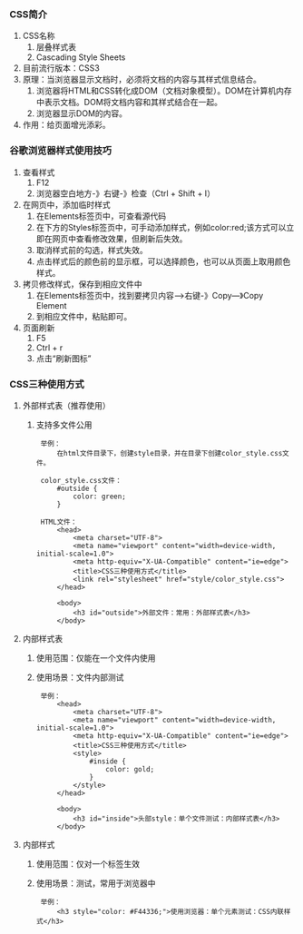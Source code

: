 ### CSS简介 ###
1. CSS名称
	1. 层叠样式表
	2. Cascading Style Sheets
2. 目前流行版本：CSS3
3. 原理：当浏览器显示文档时，必须将文档的内容与其样式信息结合。
	1. 浏览器将HTML和CSS转化成DOM（文档对象模型）。DOM在计算机内存中表示文档。DOM将文档内容和其样式结合在一起。
	2. 浏览器显示DOM的内容。
4. 作用：给页面增光添彩。

### 谷歌浏览器样式使用技巧 ###
1. 查看样式
	1. F12
	2. 浏览器空白地方-》右键-》检查（Ctrl + Shift + I）
2. 在网页中，添加临时样式
	1. 在Elements标签页中，可查看源代码
	2. 在下方的Styles标签页中，可手动添加样式，例如color:red;该方式可以立即在网页中查看修改效果，但刷新后失效。
	3. 取消样式前的勾选，样式失效。
	4. 点击样式后的颜色前的显示框，可以选择颜色，也可以从页面上取用颜色样式。
3. 拷贝修改样式，保存到相应文件中
	1. 在Elements标签页中，找到要拷贝内容—>右键-》Copy—》Copy Element
	2. 到相应文件中，粘贴即可。
4. 页面刷新
	1. F5
	2. Ctrl + r
	3. 点击“刷新图标”

### CSS三种使用方式 ###
1. 外部样式表（推荐使用）
	1. 支持多文件公用

			举例：
				在html文件目录下，创建style目录，并在目录下创建color_style.css文件。

			color_style.css文件：
				#outside {
				    color: green;
				}

			HTML文件：
				<head>
				    <meta charset="UTF-8">
				    <meta name="viewport" content="width=device-width, initial-scale=1.0">
				    <meta http-equiv="X-UA-Compatible" content="ie=edge">
				    <title>CSS三种使用方式</title>
				    <link rel="stylesheet" href="style/color_style.css">
				</head>
				
				<body>
				    <h3 id="outside">外部文件：常用：外部样式表</h3>
				</body>

2. 内部样式表
	1. 使用范围：仅能在一个文件内使用
	2. 使用场景：文件内部测试

			举例：
				<head>
				    <meta charset="UTF-8">
				    <meta name="viewport" content="width=device-width, initial-scale=1.0">
				    <meta http-equiv="X-UA-Compatible" content="ie=edge">
				    <title>CSS三种使用方式</title>
				    <style>
				        #inside {
				            color: gold;
				        }
				    </style>
				</head>
				
				<body>
				    <h3 id="inside">头部style：单个文件测试：内部样式表</h3>
				</body>

3. 内部样式
	1. 使用范围：仅对一个标签生效
	2. 使用场景：测试，常用于浏览器中
	
			举例：
				<h3 style="color: #F44336;">使用浏览器：单个元素测试：CSS内联样式</h3>